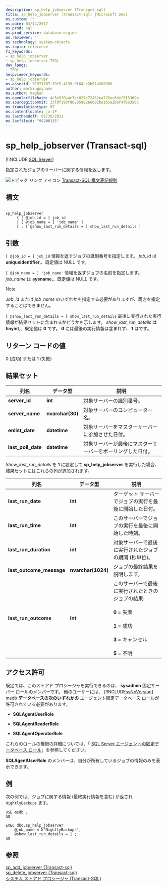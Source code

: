 ```yaml
---
description: sp_help_jobserver (Transact-sql)
title: sp_help_jobserver (Transact-sql) |Microsoft Docs
ms.custom: ''
ms.date: 03/14/2017
ms.prod: sql
ms.prod_service: database-engine
ms.reviewer: ''
ms.technology: system-objects
ms.topic: reference
f1_keywords:
- sp_help_jobserver
- sp_help_jobserver_TSQL
dev_langs:
- TSQL
helpviewer_keywords:
- sp_help_jobserver
ms.assetid: 57971787-f9f5-4199-9f64-c2b61a308906
author: markingmyname
ms.author: maghan
ms.openlocfilehash: 4c5e5f8a4c7ec027c72452ea725ec6def715309a
ms.sourcegitcommit: 33f0f190f962059826e002be165a2bef4f9e350c
ms.translationtype: MT
ms.contentlocale: ja-JP
ms.lasthandoff: 01/30/2021
ms.locfileid: "99200115"
---
```

# <a name="sp_help_jobserver-transact-sql"></a>sp_help_jobserver (Transact-sql)
[!INCLUDE [SQL Server](../../includes/applies-to-version/sqlserver.md)]

  指定されたジョブのサーバーに関する情報を返します。  
  
 ![トピック リンク アイコン](../../database-engine/configure-windows/media/topic-link.gif "トピック リンク アイコン") [Transact-SQL 構文表記規則](../../t-sql/language-elements/transact-sql-syntax-conventions-transact-sql.md)  
  
## <a name="syntax"></a>構文  
  
```  
  
sp_help_jobserver  
     { [ @job_id = ] job_id   
     | [ @job_name = ] 'job_name' }  
     [ , [ @show_last_run_details = ] show_last_run_details ]  
```  
  
## <a name="arguments"></a>引数  
`[ @job_id = ] job_id` 情報を返すジョブの識別番号を指定します。 *job_id* は **uniqueidentifier**,、既定値は NULL です。  
  
`[ @job_name = ] 'job_name'` 情報を返すジョブの名前を指定します。 *job_name* は **sysname**,、既定値は NULL です。  
  
> [!NOTE]  
>  *Job_id* または *job_name* のいずれかを指定する必要がありますが、両方を指定することはできません。  
  
`[ @show_last_run_details = ] show_last_run_details` 最後に実行された実行情報が結果セットに含まれるかどうかを示します。 *show_last_run_details* は **tinyint**,、既定値は **0** です。 **0** には最後の実行情報は含まれず、 **1** はです。  
  
## <a name="return-code-values"></a>リターン コードの値  
 0 (成功) または 1 (失敗)  
  
## <a name="result-sets"></a>結果セット  
  
|列名|データ型|説明|  
|-----------------|---------------|-----------------|  
|**server_id**|**int**|対象サーバーの識別番号。|  
|**server_name**|**nvarchar(30)**|対象サーバーのコンピューター名。|  
|**enlist_date**|**datetime**|対象サーバーをマスターサーバーに参加させた日付。|  
|**last_poll_date**|**datetime**|対象サーバーが最後にマスターサーバーをポーリングした日付。|  
  
 *Show_last_run_details* を **1** に設定して **sp_help_jobserver** を実行した場合、結果セットにはこれらの列が追加されます。  
  
|列名|データ型|説明|  
|-----------------|---------------|-----------------|  
|**last_run_date**|**int**|ターゲット サーバーでジョブの実行を最後に開始した日付。|  
|**last_run_time**|**int**|このサーバーでジョブの実行を最後に開始した時刻。|  
|**last_run_duration**|**int**|対象サーバーで最後に実行されたジョブの期間 (秒単位)。|  
|**last_outcome_message**|**nvarchar(1024)**|ジョブの最終結果を説明します。|  
|**last_run_outcome**|**int**|このサーバーで最後に実行されたときのジョブの結果:<br /><br /> **0** = 失敗<br /><br /> **1** = 成功<br /><br /> **3** = キャンセル<br /><br /> **5** = 不明|  
  
## <a name="permissions"></a>アクセス許可  
 既定では、このストアド プロシージャを実行できるのは、 **sysadmin** 固定サーバー ロールのメンバーです。 他のユーザーには、 [!INCLUDE[ssNoVersion](../../includes/ssnoversion-md.md)] msdb **データベースの次のいずれかの** エージェント固定データベース ロールが許可されている必要があります。  
  
-   **SQLAgentUserRole**  
  
-   **SQLAgentReaderRole**  
  
-   **SQLAgentOperatorRole**  
  
 これらのロールの権限の詳細については、「 [SQL Server エージェントの固定データベース ロール](../../ssms/agent/sql-server-agent-fixed-database-roles.md)」を参照してください。  
  
 **SQLAgentUserRole** のメンバーは、自分が所有しているジョブの情報のみを表示できます。  
  
## <a name="examples"></a>例  
 次の例では、ジョブに関する情報 (最終実行情報を含む) が返され `NightlyBackups` ます。  
  
```  
USE msdb ;  
GO  
  
EXEC dbo.sp_help_jobserver  
    @job_name = N'NightlyBackups',  
    @show_last_run_details = 1 ;  
GO  
```  
  
## <a name="see-also"></a>参照  
 [sp_add_jobserver &#40;Transact-sql&#41;](../../relational-databases/system-stored-procedures/sp-add-jobserver-transact-sql.md)   
 [sp_delete_jobserver &#40;Transact-sql&#41;](../../relational-databases/system-stored-procedures/sp-delete-jobserver-transact-sql.md)   
 [システム ストアド プロシージャ &#40;Transact-SQL&#41;](../../relational-databases/system-stored-procedures/system-stored-procedures-transact-sql.md)  
  
  
